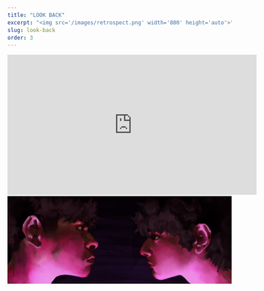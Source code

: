 ```yaml
---
title: "LOOK BACK"
excerpt: "<img src='/images/retrospect.png' width='800' height='auto'>"
slug: look-back
order: 3
---
```

<iframe width="560" height="315" src="https://www.youtube.com/embed/Dm7lTidREU8?si=SF72DiOrdrT9LHCc" title="YouTube video player" frameborder="0" allow="accelerometer; autoplay; clipboard-write; encrypted-media; gyroscope; picture-in-picture; web-share" referrerpolicy="strict-origin-when-cross-origin" allowfullscreen></iframe>

<img src='/images/retrospect.png'>